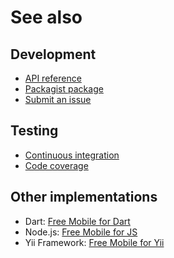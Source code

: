 # See also

## Development
- [API reference](https://dev.belin.io/free-mobile.php/api)
- [Packagist package](https://packagist.org/packages/cedx/free-mobile)
- [Submit an issue](https://github.com/cedx/free-mobile.php/issues)

## Testing
- [Continuous integration](https://travis-ci.com/cedx/free-mobile.php)
- [Code coverage](https://coveralls.io/github/cedx/free-mobile.php/)

## Other implementations
- Dart: [Free Mobile for Dart](https://dev.belin.io/free-mobile.dart)
- Node.js: [Free Mobile for JS](https://dev.belin.io/free-mobile.js)
- Yii Framework: [Free Mobile for Yii](https://dev.belin.io/yii2-free-mobile)
